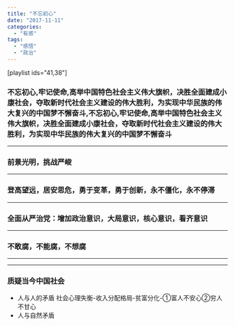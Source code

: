 ```yaml
---
title: "不忘初心"
date: "2017-11-11"
categories: 
  - "有感"
tags: 
  - "感悟"
  - "政治"
---
```


\[playlist ids="41,38"\]

### 不忘初心,牢记使命,高举中国特色社会主义伟大旗帜，决胜全面建成小康社会，夺取新时代社会主义建设的伟大胜利，为实现中华民族的伟大复兴的中国梦不懈奋斗,不忘初心,牢记使命,高举中国特色社会主义伟大旗帜，决胜全面建成小康社会，夺取新时代社会主义建设的伟大胜利，为实现中华民族的伟大复兴的中国梦不懈奋斗

* * *

### 前景光明，挑战严峻

* * *

### 登高望远，居安思危，勇于变革，勇于创新，永不僵化，永不停滞

* * *

### 全面从严治党：增加政治意识，大局意识，核心意识，看齐意识

* * *

### 不敢腐，不能腐，不想腐

* * *

* * *

### 质疑当今中国社会

- 人与人的矛盾 社会心理失衡-收入分配格局-贫富分化-①富人不安心②穷人不甘心
- 人与自然矛盾
